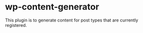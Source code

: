 # wp-content-generator
 This plugin is to generate content for post types that are currently registered.
